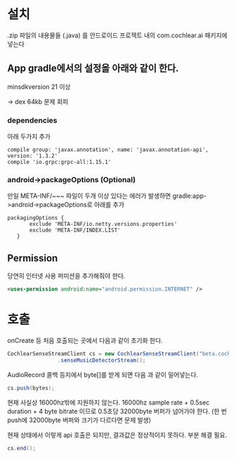 # 설치

.zip 파일의 내용물들 (.java) 를 안드로이드 프로젝트 내의 com.cochlear.ai 패키지에 넣는다


## App gradle에서의 설정을 아래와 같이 한다.

minsdkversion 21 이상

-> dex 64kb 문제 회피

### dependencies

아래 두가지 추가

```Gradle
compile group: 'javax.annotation', name: 'javax.annotation-api', version: '1.3.2'
compile 'io.grpc:grpc-all:1.15.1'
```
### android->packageOptions (Optional) 

만일 META-INF/~~~ 파일이 두개 이상 있다는 에러가 발생하면 gradle:app->android->packageOptions로 아래를 추가
```Gradle
packagingOptions {
       exclude 'META-INF/io.netty.versions.properties'
       exclude 'META-INF/INDEX.LIST'
   }
```


## Permission

당연히 인터넷 사용 퍼미션을 추가해줘야 한다.

```XML
<uses-permission android:name="android.permission.INTERNET" />
```

# 호출

onCreate 등 처음 호출되는 곳에서 다음과 같이 초기화 한다.

```Java
CochlearSenseStreamClient cs = new CochlearSenseStreamClient("beta.cochlear.ai", 50051, apiKey)
				.senseMusicDetectorStream();
```

AudioRecord 콜백 등지에서 byte[]를 받게 되면 다음 과 같이 밀어넣는다.

```Java
cs.push(bytes);
```
현재 사실상 16000hz밖에 지원하지 않는다. 16000hz sample rate + 0.5sec duration + 4 byte bitrate 이므로 0.5초당 32000byte 버퍼가 넘어가야 한다. (한 번 push에 32000byte 버퍼와 크기가 다르다면 문제 발생)


현재 상태에서 이렇게 api 호출은 되지만, 결과값은 정상적이지 못하다. 부분 해결 필요.


   
```Java
cs.end();
```


